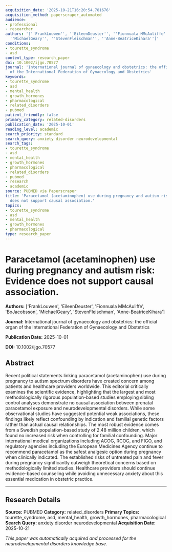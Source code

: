 ```yaml
---
acquisition_date: '2025-10-21T16:20:54.781676'
acquisition_method: paperscraper_automated
audience:
- professional
- researcher
authors: '[''FrankLouwen'', ''EileenDeuster'', ''Fionnuala MMcAuliffe'', ''BoJacobsson'',
  ''MichaelGeary'', ''StevenFleischman'', ''Anne-BeatriceKihara'']'
conditions:
- tourette_syndrome
- asd
content_type: research_paper
doi: 10.1002/ijgo.70577
journal: 'International journal of gynaecology and obstetrics: the official organ
  of the International Federation of Gynaecology and Obstetrics'
keywords:
- tourette_syndrome
- asd
- mental_health
- growth_hormones
- pharmacological
- related_disorders
- pubmed
patient_friendly: false
primary_category: related-disorders
publication_date: '2025-10-01'
reading_level: academic
search_priority: standard
search_query: anxiety disorder neurodevelopmental
search_tags:
- tourette_syndrome
- asd
- mental_health
- growth_hormones
- pharmacological
- related_disorders
- pubmed
- research
- academic
source: PUBMED via Paperscraper
title: 'Paracetamol (acetaminophen) use during pregnancy and autism risk: Evidence
  does not support causal association.'
topics:
- tourette_syndrome
- asd
- mental_health
- growth_hormones
- pharmacological
type: research_paper
---
```


# Paracetamol (acetaminophen) use during pregnancy and autism risk: Evidence does not support causal association.

**Authors:** ['FrankLouwen', 'EileenDeuster', 'Fionnuala MMcAuliffe', 'BoJacobsson', 'MichaelGeary', 'StevenFleischman', 'Anne-BeatriceKihara']

**Journal:** International journal of gynaecology and obstetrics: the official organ of the International Federation of Gynaecology and Obstetrics

**Publication Date:** 2025-10-01

**DOI:** 10.1002/ijgo.70577

## Abstract

Recent political statements linking paracetamol (acetaminophen) use during pregnancy to autism spectrum disorders have created concern among patients and healthcare providers worldwide. This editorial critically examines the scientific evidence, highlighting that the largest and most methodologically rigorous population-based studies employing sibling control analyses demonstrate no causal association between prenatal paracetamol exposure and neurodevelopmental disorders. While some observational studies have suggested potential weak associations, these findings likely reflect confounding by indication and familial genetic factors rather than actual causal relationships. The most robust evidence comes from a Swedish population-based study of 2.48 million children, which found no increased risk when controlling for familial confounding. Major international medical organizations including ACOG, RCOG, and FIGO, and regulatory agencies including the European Medicines Agency continue to recommend paracetamol as the safest analgesic option during pregnancy when clinically indicated. The established risks of untreated pain and fever during pregnancy significantly outweigh theoretical concerns based on methodologically limited studies. Healthcare providers should continue evidence-based counseling while avoiding unnecessary anxiety about this essential medication in obstetric practice.

---

## Research Details

**Source:** PUBMED
**Category:** related_disorders
**Primary Topics:** tourette_syndrome, asd, mental_health, growth_hormones, pharmacological
**Search Query:** anxiety disorder neurodevelopmental
**Acquisition Date:** 2025-10-21

*This paper was automatically acquired and processed for the neurodevelopmental disorders knowledge base.*
